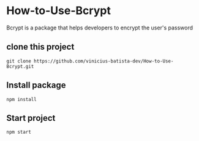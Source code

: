 # How-to-Use-Bcrypt

Bcrypt is a package that helps developers to encrypt the user's password

## clone this project ##

    git clone https://github.com/vinicius-batista-dev/How-to-Use-Bcrypt.git

## Install package ##

    npm install

## Start project ##

    npm start



